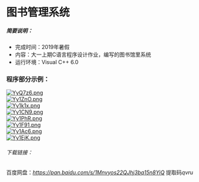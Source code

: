 # 图书管理系统
 ##### 简要说明：    
+ 完成时间：2019年暑假    
+ 内容：大一上期C语言程序设计作业，编写的图书馆里系统    
+ 运行环境：Visual C++ 6.0    
### 程序部分示例： 
[![YyQ7z6.png](https://s1.ax1x.com/2020/05/15/YyQ7z6.png)](https://imgchr.com/i/YyQ7z6)  
[![Yy1ZnO.png](https://s1.ax1x.com/2020/05/15/Yy1ZnO.png)](https://imgchr.com/i/Yy1ZnO)  
[![Yy1k1x.png](https://s1.ax1x.com/2020/05/15/Yy1k1x.png)](https://imgchr.com/i/Yy1k1x)  
[![Yy1CN9.png](https://s1.ax1x.com/2020/05/15/Yy1CN9.png)](https://imgchr.com/i/Yy1CN9)  
[![Yy1PhR.png](https://s1.ax1x.com/2020/05/15/Yy1PhR.png)](https://imgchr.com/i/Yy1PhR)  
[![Yy1F91.png](https://s1.ax1x.com/2020/05/15/Yy1F91.png)](https://imgchr.com/i/Yy1F91)  
[![Yy1Ac6.png](https://s1.ax1x.com/2020/05/15/Yy1Ac6.png)](https://imgchr.com/i/Yy1Ac6)  
[![Yy1EjK.png](https://s1.ax1x.com/2020/05/15/Yy1EjK.png)](https://imgchr.com/i/Yy1EjK)  
###### 下载链接：  
百度网盘：*https://pan.baidu.com/s/1Mnvyos22QJhj3bq15n8YiQ* 提取码*qvru*  
